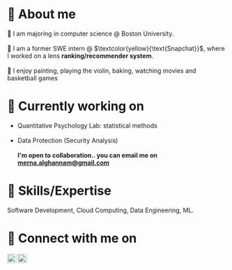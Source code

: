 # 👩 About me

🏫 I am majoring in computer science @ Boston University. <br><br>
💼 I am a former SWE intern @ $\textcolor{yellow}{\text{Snapchat}}$, where I worked on a lens **ranking/recommender system**. <br><br>
💆 I enjoy painting, playing the violin, baking, watching movies and basketball games
<br>
# 🚀 Currently working on
- Quantitative Psychology Lab: statistical methods <br><br>
- Data Protection (Security Analysis) <br><br>
**I'm open to collaboration.. you can email me on merna.alghannam@gmail.com** <br>
            
# 💼 Skills/Expertise 

Software Development, Cloud Computing, Data Engineering, ML. <br>

# 🤝 Connect with me on
<a href="https://www.linkedin.com/in/merna-alghannam-a71163165/"><img align="left" src="https://raw.githubusercontent.com/yushi1007/yushi1007/main/images/linkedin.svg" alt="Yu Shi | LinkedIn" width="21px"/></a>
<a href="https://www.instagram.com/merna.__.al/"><img align="left" src="https://raw.githubusercontent.com/yushi1007/yushi1007/main/images/instagram.svg" alt="Yu Shi | Instagram" width="21px"/></a>
